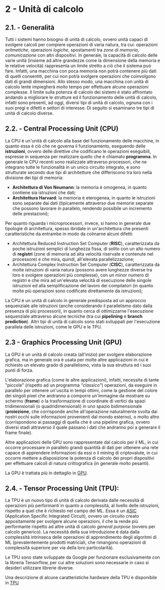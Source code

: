 # 2 - Unità di calcolo
## 2.1. - Generalità
Tutti i sistemi hanno bisogno di unità di calcolo, ovvero unità capaci di svolgere calcoli per compiere operazioni di varia natura, tra cui: operazioni *aritmetiche*, operazioni *logiche*, spostamenti tra *zone di memoria*, *comunicazione* con altri dispositivi.
In generale, la capacità di calcolo delle varie unità (insieme ad altre grandezze come la dimensione della memoria e le relative velocità) rappresenta un limite stretto a ciò che il sistema può fare. Infatti, una macchina con poca memoria non potrà contenere più dati di quelli consentiti, per cui non potrà svolgere operazioni che coinvolgono dati di grandi dimensioni. Allo stesso modo, una macchina con unità di calcolo lente impiegherà *molto* tempo per effettuare alcune operazioni complesse.
Il limite sulla potenza di calcolo dei sistemi è stato affrontato andando a migliorare le strutture ed il funzionamento delle unità di calcolo, infatti sono presenti, ad oggi, diversi tipi di unità di calcolo, ognuna con i suoi pregi e difetti e settori di interesse.
Di seguito si esaminano tre tipi di unità di calcolo diverse.

## 2.2. - Central Processing Unit (CPU)
La CPU è un'unità di calcolo alla base del funzionamento delle macchine, in quanto essa è ciò che ne governa il funzionamento, eseguendo delle **istruzioni**, ovvero delle direttive che codificano le operazioni eseguibili, espresse in sequenza per realizzare quello che è chiamato **programma**. 
In generale le CPU recenti sono realizzate attraverso processori, che ne integrano tutte le funzionalità in un unico circuito integrato, e sono strutturate secondo due tipi di architetture che differiscono tra loro nella divisione dei tipi di memoria: 
- **Architettura di Von Neumann**: la memoria è omogenea, in quanto contiene sia istruzioni che dati;
- **Architettura Harvard**: la memoria è eterogenea, in quanto le istruzioni sono separate dai dati (tipicamente attraverso due memorie separate che possono lavorare in parallelo, rendendo possibile un incremento delle prestazioni);

Per quanto riguarda i microprocessori, invece, si hanno in generale due tipologie di architettura, spesso ibridate in un'architettura che presenti caratteristiche da entrambe in modo da colmarne alcuni difetti:
- Architettura Reduced Instruction Set Computer (**RISC**), caratterizzata da poche istruzioni semplici di lunghezza fissa, di solito con un alto numero di **registri** (zone di memoria ad alta velocità riservate e contenute nel processore) e che mira, quindi, all'elevata parallelizzazione;
- Architettura Complex Instruction Set Computer (**CISC**), caratterizzata da molte istruzioni di varia natura (possono avere lunghezze diverse tra loro e svolgere operazioni più complesse), con un minor numero di registri e che mira ad un'elevata velocità di esecuzione delle singole istruzioni ed alla semplificazione del lavoro dei compilatori (in quanto molte più operazioni sono codificate direttamente da istruzioni);

La CPU è un unità di calcolo in generale predisposta ad un approccio sequenziale alle istruzioni (anche considerando il parallelismo dato dalla presenza di più processori), in quanto cerca di ottimizzarne l'esecuzione sequenziale attraverso alcune tecniche (tra cui **pipelining** e  **branch prediction**).
Altri tipi di unità di calcolo sono stati sviluppati per l'esecuzione parallela delle istruzioni, come le GPU e le TPU.

## 2.3 - Graphics Processing Unit (GPU)
La GPU è un unità di calcolo creata (all'inizio) per svolgere elaborazione grafica, ma in generale ora è usata per molte altre applicazioni in cui è richiesto un elevato grado di parallelismo, vista la sua struttura ed i suoi punti di forza.

L'elaborazione grafica (come le altre applicazioni), infatti, necessita di tante "piccole" (rispetto ad un programma *"classico"*) operazioni, da eseguire in parallelo per ottenere un'uscita in tempi ottimi, come la gestione del colore dei singoli pixel che andranno a comporre un'immagine da mostrare su schermo (**frame**) o la trasformazione di coordinate di vertici da spazi tridimensionali (o quadridimensionali) in uno spazio bidimensionale (**proiezione**, che corrisponde anche all'operazione naturalmente svolta dai nostri occhi sulle informazioni provenienti dal mondo esterno), o molto altro (corrispondono ai passaggi di quella che è una pipeline grafica, ovvero diversi stadi attraverso il quale passano i dati che andranno poi a generare il frame finale).

Altre applicazioni delle GPU sono rappresentate dal calcolo per il ML, in cui occorre processare in parallelo grandi quantità di dati per ottenere una rete capace di apprendere informazioni da essi o il mining di criptovalute, in cui occorre mettere a disposizione la potenza di calcolo dei propri dispositivi per effettuare calcoli di natura crittografica (in generale molto pesanti).

La GPU è trattata più in dettaglio in [GPU](link).

## 2.4. - Tensor Processing Unit (TPU):
La TPU è un nuovo tipo di unità di calcolo derivata dalle necessità di operazioni più performanti in quanto a complessità, al livello delle istruzioni, rispetto a quel che è richiesto nel campo del ML.
Essa è un [ASIC](https://it.wikipedia.org/wiki/Application_specific_integrated_circuit) (Application Specific Integrated Circuit), ovvero un circuito creato appositamente per svolgere alcune operazioni, il che la rende più performante rispetto ad altre unità di calcolo *general purpose* (ovvero per calcolo generico). La necessità della sua introduzione è data dalla complessità intrinseca delle operazioni di apprendimento degli algoritmi di ML (prevalentemente prodotti matriciali, che rimangono operazioni di complessità superiore per via della loro particolarità).

Le TPU sono state sviluppate da Google per funzionare esclusivamente con la libreria Tensorflow, per cui altre soluzioni sono necessarie in caso si desideri utilizzare librerie diverse.

Una descrizione di alcune caratteristiche hardware della TPU è disponibile in [TPU](link)

